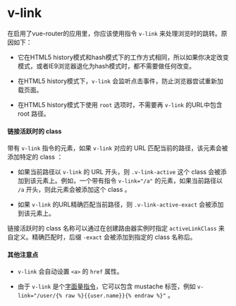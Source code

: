 # v-link

在启用了vue-router的应用里，你应该使用指令 `v-link` 来处理浏览时的跳转。原因如下：

- 它在HTML5 history模式和hash模式下的工作方式相同，所以如果你决定改变模式，或者IE9浏览器退化为hash模式时，都不需要做任何改变。

- 在HTML5 history模式下，`v-link` 会监听点击事件，防止浏览器尝试重新加载页面。

- 在HTML5 history模式下使用 `root` 选项时，不需要再 `v-link` 的URL中包含 root 路径。

#### 链接活跃时的 class

带有 `v-link` 指令的元素，如果 `v-link` 对应的 URL 匹配当前的路径，该元素会被添加特定的 class ：

- 如果当前路径以 `v-link` 的 URL 开头，则 `.v-link-active` 这个 class 会被添加到该元素上。例如，一个带有指令 `v-link="/a"` 的元素，如果当前路径以 `/a` 开头，则此元素会被添加这个 class 。

- 如果 `v-link` 的URL精确匹配当前路径，则 `.v-link-active-exact` 会被添加到该元素上。

链接活跃时的 class 名称可以通过在创建路由器实例时指定 `activeLinkClass` 来自定义。精确匹配时，后缀 `-exact` 会被添加到指定的 class 名称后。

#### 其他注意点

- `v-link` 会自动设置 `<a>` 的 `href` 属性。

- 由于 `v-link` 是个[字面量指令](http://vuejs.org/guide/directives.html#Literal_Directives)，它可以包含 mustache 标签，例如 `v-link="/user/{% raw %}{{user.name}}{% endraw %}"` 。

